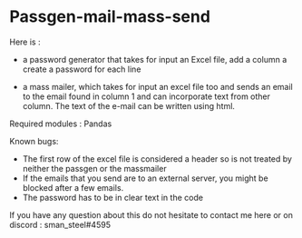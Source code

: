 # Passgen-mail-mass-send

Here is :

- a password generator that takes for input an Excel file, add a column a create a password for each line

- a mass mailer, which takes for input an excel file too and sends an email to the email found in column 1 and can incorporate text from other column. The text of the e-mail can be written using html.


Required modules :  Pandas


Known bugs: 
- The first row of the excel file is considered a header so is not treated by neither the passgen or the massmailer
- If the emails that you send are to an external server, you might be blocked after a few emails.
- The password has to be in clear text in the code

If you have any question about this do not hesitate to contact me here or on discord : sman_steel#4595
